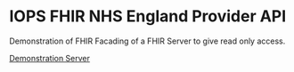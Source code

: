 # IOPS FHIR NHS England Provider API

Demonstration of FHIR Facading of a FHIR Server to give read only access.

[Demonstration Server](http://lb-fhir-mhd-1617422145.eu-west-2.elb.amazonaws.com/)
